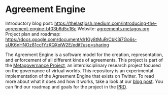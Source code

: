# Agreement Engine

Introductory blog post: https://thelastjosh.medium.com/introducing-the-agreement-engine-bf03b6d5c16c
Website: [agreements.metagov.org](https://agreements.metagov.org)
Project plan and roadmap: https://docs.google.com/document/d/1Gy8tMuRrCbK3i7Go6s-sUK6nHNOz81ccfYzKQXeiW2E/edit?usp=sharing

The Agreement Engine is a software model for the creation, representation, and enforcement of all different kinds of agreements. This project is part of the [Metagovernance Project](www.metagov.org), an interdisciplinary research project focused on the governance of virtual worlds. This repository is an experimental implementation of the Agreement Engine that exists on Twitter. To read more about what it does and how it works, take a look at our [blog post](https://thelastjosh.medium.com/introducing-the-agreement-engine-bf03b6d5c16c). You can find our roadmap and goals for the project in the [PRD](https://docs.google.com/document/d/1Gy8tMuRrCbK3i7Go6s-sUK6nHNOz81ccfYzKQXeiW2E/edit?usp=sharing).
